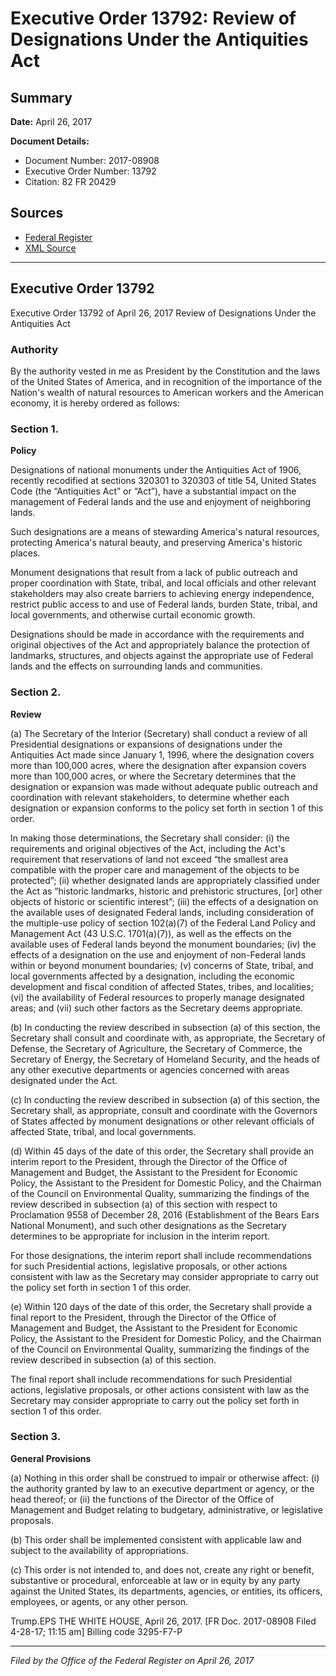 # Executive Order 13792: Review of Designations Under the Antiquities Act

## Summary

**Date:** April 26, 2017

**Document Details:**
- Document Number: 2017-08908
- Executive Order Number: 13792
- Citation: 82 FR 20429

## Sources
- [Federal Register](https://www.federalregister.gov/documents/2017/05/01/2017-08908/review-of-designations-under-the-antiquities-act)
- [XML Source](https://www.federalregister.gov/documents/full_text/xml/2017/05/01/2017-08908.xml)

---

## Executive Order 13792

Executive Order 13792 of April 26, 2017
Review of Designations Under the Antiquities Act
### Authority

By the authority vested in me as President by the Constitution and the laws of the United States of America, and in recognition of the importance of the Nation's wealth of natural resources to American workers and the American economy, it is hereby ordered as follows:
### Section 1.

**Policy**

Designations of national monuments under the Antiquities Act of 1906, recently recodified at sections 320301 to 320303 of title 54, United States Code (the “Antiquities Act” or “Act”), have a substantial impact on the management of Federal lands and the use and enjoyment of neighboring lands.

Such designations are a means of stewarding America's natural resources, protecting America's natural beauty, and preserving America's historic places.

Monument designations that result from a lack of public outreach and proper coordination with State, tribal, and local officials and other relevant stakeholders may also create barriers to achieving energy independence, restrict public access to and use of Federal lands, burden State, tribal, and local governments, and otherwise curtail economic growth.

Designations should be made in accordance with the requirements and original objectives of the Act and appropriately balance the protection of landmarks, structures, and objects against the appropriate use of Federal lands and the effects on surrounding lands and communities.
### Section 2.

**Review**

(a) The Secretary of the Interior (Secretary) shall conduct a review of all Presidential designations or expansions of designations under the Antiquities Act made since January 1, 1996, where the designation covers more than 100,000 acres, where the designation after expansion covers more than 100,000 acres, or where the Secretary determines that the designation or expansion was made without adequate public outreach and coordination with relevant stakeholders, to determine whether each designation or expansion conforms to the policy set forth in section 1 of this order.

In making those determinations, the Secretary shall consider:
    (i) the requirements and original objectives of the Act, including the Act's requirement that reservations of land not exceed “the smallest area compatible with the proper care and management of the objects to be protected”;
    (ii) whether designated lands are appropriately classified under the Act as “historic landmarks, historic and prehistoric structures, [or] other objects of historic or scientific interest”;
    (iii) the effects of a designation on the available uses of designated Federal lands, including consideration of the multiple-use policy of section 102(a)(7) of the Federal Land Policy and Management Act (43 U.S.C. 1701(a)(7)), as well as the effects on the available uses of Federal lands beyond the monument boundaries;
    (iv) the effects of a designation on the use and enjoyment of non-Federal lands within or beyond monument boundaries;
    (v) concerns of State, tribal, and local governments affected by a designation, including the economic development and fiscal condition of affected States, tribes, and localities;
    (vi) the availability of Federal resources to properly manage designated areas; and
    (vii) such other factors as the Secretary deems appropriate.

(b) In conducting the review described in subsection (a) of this section, the Secretary shall consult and coordinate with, as appropriate, the Secretary of Defense, the Secretary of Agriculture, the Secretary of Commerce, the Secretary of Energy, the Secretary of Homeland Security, and the heads of any other executive departments or agencies concerned with areas designated under the Act.

(c) In conducting the review described in subsection (a) of this section, the Secretary shall, as appropriate, consult and coordinate with the Governors of States affected by monument designations or other relevant officials of affected State, tribal, and local governments.

(d) Within 45 days of the date of this order, the Secretary shall provide an interim report to the President, through the Director of the Office of Management and Budget, the Assistant to the President for Economic Policy, the Assistant to the President for Domestic Policy, and the Chairman of the Council on Environmental Quality, summarizing the findings of the review described in subsection (a) of this section with respect to Proclamation 9558 of December 28, 2016 (Establishment of the Bears Ears National Monument), and such other designations as the Secretary determines to be appropriate for inclusion in the interim report.

For those designations, the interim report shall include recommendations for such Presidential actions, legislative proposals, or other actions consistent with law as the Secretary may consider appropriate to carry out the policy set forth in section 1 of this order.

(e) Within 120 days of the date of this order, the Secretary shall provide a final report to the President, through the Director of the Office of Management and Budget, the Assistant to the President for Economic Policy, the Assistant to the President for Domestic Policy, and the Chairman of the Council on Environmental Quality, summarizing the findings of the review described in subsection (a) of this section.

The final report shall include recommendations for such Presidential actions, legislative proposals, or other actions consistent with law as the Secretary may consider appropriate to carry out the policy set forth in section 1 of this order.
### Section 3.

**General Provisions**

(a) Nothing in this order shall be construed to impair or otherwise affect:
    (i) the authority granted by law to an executive department or agency, or the head thereof; or
    (ii) the functions of the Director of the Office of Management and Budget relating to budgetary, administrative, or legislative proposals.

(b) This order shall be implemented consistent with applicable law and subject to the availability of appropriations.

(c) This order is not intended to, and does not, create any right or benefit, substantive or procedural, enforceable at law or in equity by any party against the United States, its departments, agencies, or entities, its officers, employees, or agents, or any other person.

Trump.EPS
THE WHITE HOUSE,
April 26, 2017.
[FR Doc. 2017-08908 
Filed 4-28-17; 11:15 am]
Billing code 3295-F7-P

---

*Filed by the Office of the Federal Register on April 26, 2017*
